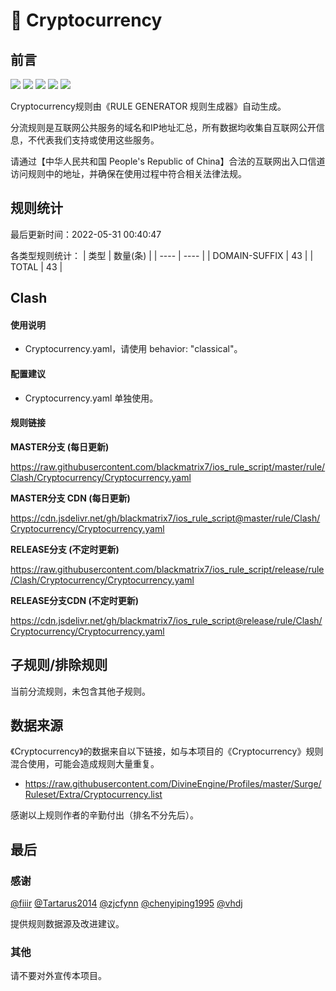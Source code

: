 # 🧸 Cryptocurrency

## 前言

![](https://shields.io/badge/-移除重复规则-ff69b4) ![](https://shields.io/badge/-DOMAIN与DOMAIN--SUFFIX合并-green) ![](https://shields.io/badge/-DOMAIN--SUFFIX间合并-critical) ![](https://shields.io/badge/-DOMAIN--SUFFIX与DOMAIN--KEYWORD合并-blue) ![](https://shields.io/badge/-IP--CIDR(6)合并-blueviolet) 

Cryptocurrency规则由《RULE GENERATOR 规则生成器》自动生成。

分流规则是互联网公共服务的域名和IP地址汇总，所有数据均收集自互联网公开信息，不代表我们支持或使用这些服务。

请通过【中华人民共和国 People's Republic of China】合法的互联网出入口信道访问规则中的地址，并确保在使用过程中符合相关法律法规。

## 规则统计

最后更新时间：2022-05-31 00:40:47

各类型规则统计：
| 类型 | 数量(条)  | 
| ---- | ----  |
| DOMAIN-SUFFIX | 43  | 
| TOTAL | 43  | 


## Clash 

#### 使用说明
- Cryptocurrency.yaml，请使用 behavior: "classical"。

#### 配置建议
- Cryptocurrency.yaml 单独使用。

#### 规则链接
**MASTER分支 (每日更新)**

https://raw.githubusercontent.com/blackmatrix7/ios_rule_script/master/rule/Clash/Cryptocurrency/Cryptocurrency.yaml

**MASTER分支 CDN (每日更新)**

https://cdn.jsdelivr.net/gh/blackmatrix7/ios_rule_script@master/rule/Clash/Cryptocurrency/Cryptocurrency.yaml

**RELEASE分支 (不定时更新)**

https://raw.githubusercontent.com/blackmatrix7/ios_rule_script/release/rule/Clash/Cryptocurrency/Cryptocurrency.yaml

**RELEASE分支CDN (不定时更新)**

https://cdn.jsdelivr.net/gh/blackmatrix7/ios_rule_script@release/rule/Clash/Cryptocurrency/Cryptocurrency.yaml

## 子规则/排除规则


当前分流规则，未包含其他子规则。

## 数据来源

《Cryptocurrency》的数据来自以下链接，如与本项目的《Cryptocurrency》规则混合使用，可能会造成规则大量重复。

- https://raw.githubusercontent.com/DivineEngine/Profiles/master/Surge/Ruleset/Extra/Cryptocurrency.list


感谢以上规则作者的辛勤付出（排名不分先后）。

## 最后

### 感谢

[@fiiir](https://github.com/fiiir) [@Tartarus2014](https://github.com/Tartarus2014) [@zjcfynn](https://github.com/zjcfynn) [@chenyiping1995](https://github.com/chenyiping1995) [@vhdj](https://github.com/vhdj)

提供规则数据源及改进建议。

### 其他

请不要对外宣传本项目。